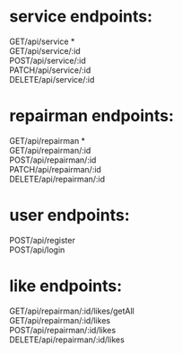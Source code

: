 # service endpoints:
GET/api/service *\
GET/api/service/:id\
POST/api/service/:id\
PATCH/api/service/:id\
DELETE/api/service/:id

# repairman endpoints:
GET/api/repairman *\
GET/api/repairman/:id\
POST/api/repairman/:id\
PATCH/api/repairman/:id\
DELETE/api/repairman/:id
# user endpoints:
POST/api/register\
POST/api/login
# like endpoints:
GET/api/repairman/:id/likes/getAll\
GET/api/repairman/:id/likes\
POST/api/repairman/:id/likes\
DELETE/api/repairman/:id/likes
